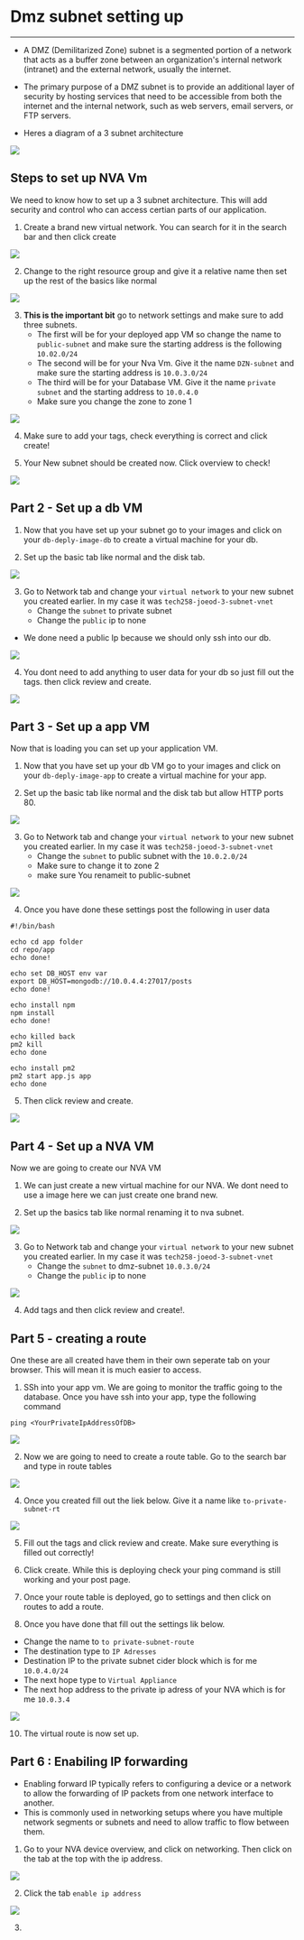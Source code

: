 # Dmz subnet setting up
****************************



* A DMZ (Demilitarized Zone) subnet is a segmented portion of a network that acts as a buffer zone between an organization's internal network (intranet) and the external network, usually the internet. 
* The primary purpose of a DMZ subnet is to provide an additional layer of security by hosting services that need to be accessible from both the internet and the internal network, such as web servers, email servers, or FTP servers.

* Heres a diagram of a 3 subnet architecture 
  
![](/images/21.jpg)

## Steps to set up NVA Vm 

We need to know how to set up a 3 subnet architecture. This will add security and control who can access certian parts of our application.

1. Create a brand new virtual network. You can search for it in the search bar and then click create

![](/images/convert.jpg)

2. Change to the right resource group and give it a relative name then set up the rest of the basics like normal

![](/images/screensa.jpg)

3. **This is the important bit** go to network settings and make sure to add three subnets. 
   * The first will be for your deployed app VM so change the name to ```public-subnet``` and make sure the starting address is the following ```10.02.0/24```
   * The second will be for your Nva Vm. Give it the name ```DZN-subnet``` and make sure the starting address is ```10.0.3.0/24```
   * The third will be for your Database VM. Give it the name ```private subnet``` and the starting address to ```10.0.4.0``` 
   * Make sure you change the zone to zone 1

![](/images/when.jpg)


4. Make sure to add your tags, check everything is correct and click create!

5. Your New subnet should be created now. Click overview to check!

![](/images/addedd.jpg)

## Part 2 - Set up a db VM

1. Now that you have set up your subnet go to your images and click on your ```db-deply-image-db``` to create a virtual machine for your db. 

2. Set up the basic tab like normal and the disk tab.

![](/images/screen.jpg)

3. Go to Network tab  and change your ```virtual network``` to your new subnet you created earlier. In my case it was ```tech258-joeod-3-subnet-vnet```
   * Change the ```subnet``` to private subnet
   * Change the ```public``` ip to none

* We done need a public Ip because we should only ssh into our db.
 
![](/images/networkingtab2.jpg)

4. You dont need to add anything to user data for your db so just fill out the tags. then click review and create.

![](/images/takes.jpg)

## Part 3 - Set up a app VM

Now that is loading you can set up your application VM.

1.  Now that you have set up your db VM go to your images and click on your ```db-deply-image-app``` to create a virtual machine for your app. 
   
2.  Set up the basic tab like normal and the disk tab but allow HTTP ports 80.

![](/images/app.jpg)

3. Go to Network tab  and change your ```virtual network``` to your new subnet you created earlier. In my case it was ```tech258-joeod-3-subnet-vnet```
   * Change the ```subnet``` to public subnet with the ```10.0.2.0/24```
   * Make sure to change it to zone 2
   * make sure You renameit to public-subnet
  
![](/images/jpgd.jpg)

4. Once you have done these settings post the following in user data 

```
#!/bin/bash

echo cd app folder
cd repo/app
echo done!

echo set DB_HOST env var
export DB_HOST=mongodb://10.0.4.4:27017/posts
echo done!

echo install npm
npm install
echo done!

echo killed back
pm2 kill
echo done

echo install pm2
pm2 start app.js app
echo done
``` 

5. Then click review and create.

![](/images/takes.jpg)


## Part 4 - Set up a NVA VM

Now we are going to create our NVA VM 

1. We can just create a new virtual machine for our NVA. We dont need to use a image here we can just create one brand new. 

2. Set up the basics tab like normal renaming it to nva subnet.

![](/images/ubuntu.jpg)

3. Go to Network tab  and change your ```virtual network``` to your new subnet you created earlier. In my case it was ```tech258-joeod-3-subnet-vnet```
   * Change the ```subnet``` to dmz-subnet ```10.0.3.0/24```
   * Change the ```public``` ip to none

![](/images/nva.jpg)

4. Add tags and then click review and create!.

## Part 5 - creating a route 

One these are all created have them in their own seperate tab on your browser. This will mean it is much easier to access.

1. SSh into your app vm. We are going to monitor the traffic going to the database. Once you have ssh into your app, type the following command 

```ping <YourPrivateIpAddressOfDB>```

![](/images/ping.jpg)

2. Now we are going to need to create a route table. Go to the search bar and type in route tables

![](/images/routetable.jpeg)

4. Once you created fill out the liek below. Give it a name like ```to-private-subnet-rt```


![](/images/routetables.jpeg)

5. Fill out the tags and click review and create. Make sure everything is filled out correctly!

6. Click create. While this is deploying check your ping command is still working and your post page.

7. Once your route table is deployed, go to settings and then click on routes to add a route. 


9. Once you have done that fill out the settings lik below.

* Change the name to ```to private-subnet-route```
* The destination type to ```IP Adresses```
* Destination IP to the private subnet cider block which is for me ```10.0.4.0/24```
* The next hope type to ```Virtual Appliance```
* The next hop address to the private ip adress of your NVA which is for me ```10.0.3.4```

![](/images/won.jpg)

10. The virtual route is now set up.

## Part 6 : Enabiling IP forwarding

* Enabling forward IP typically refers to configuring a device or a network to allow the forwarding of IP packets from one network interface to another. 
* This is commonly used in networking setups where you have multiple network segments or subnets and need to allow traffic to flow between them.

1. Go to your NVA device overview, and click on networking. Then click on the tab at the top with the ip address.

![](/images/NETWORKNVA.jpeg)

2. Click the tab ```enable ip address```

![](/images/enableip.jpg)

3. 


